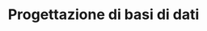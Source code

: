 ---
title: Progettazione di basi di dati
running_title: Progettazione DB
heading: Lezioni
weight: 50
---